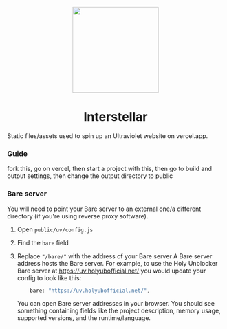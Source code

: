 <p align="center"><img src="https://raw.githubusercontent.com/InterstellarAI/public/uv.png" height="200"></p>

<h1 align="center">Interstellar</h1>

Static files/assets used to spin up an Ultraviolet website on vercel.app.

### Guide
fork this, go on vercel, then start a project with this, then go to build and output settings, then change the output directory to public
### Bare server

You will need to point your Bare server to an external one/a different directory (if you're using reverse proxy software).

1. Open `public/uv/config.js`
2. Find the `bare` field
3. Replace `"/bare/"` with the address of your Bare server
   A Bare server address hosts the Bare server. For example, to use the Holy Unblocker Bare server at https://uv.holyubofficial.net/ you would update your config to look like this:

   ```js
       bare: "https://uv.holyubofficial.net/",
   ```

   You can open Bare server addresses in your browser. You should see something containing fields like the project description, memory usage, supported versions, and the runtime/language.

